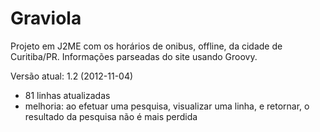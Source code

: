 Graviola
========

Projeto em J2ME com os horários de onibus, offline, da cidade de Curitiba/PR. Informações parseadas do site usando Groovy.

Versão atual: 1.2 (2012-11-04)

- 81 linhas atualizadas
- melhoria: ao efetuar uma pesquisa, visualizar uma linha, e retornar, o resultado da pesquisa não é mais perdida